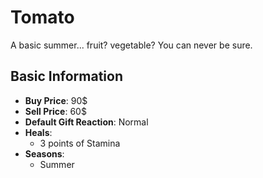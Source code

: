 # Tomato

A basic summer... fruit? vegetable? You can never be sure.

## Basic Information

- **Buy Price**: 90$
- **Sell Price**: 60$
- **Default Gift Reaction**: Normal
- **Heals**:
  - 3 points of Stamina
- **Seasons**:
  - Summer